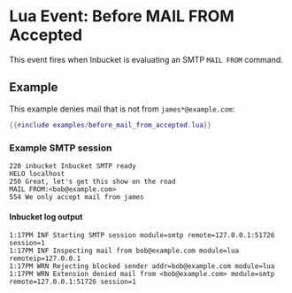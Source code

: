 # Lua Event: Before MAIL FROM Accepted

This event fires when Inbucket is evaluating an SMTP `MAIL FROM` command.

## Example

This example denies mail that is not from `james*@example.com`:
```lua
{{#include examples/before_mail_from_accepted.lua}}
```

### Example SMTP session

```
220 inbucket Inbucket SMTP ready
HELO localhost
250 Great, let's get this show on the road
MAIL FROM:<bob@example.com>
554 We only accept mail from james
```

#### Inbucket log output

```
1:17PM INF Starting SMTP session module=smtp remote=127.0.0.1:51726 session=1
1:17PM INF Inspecting mail from bob@example.com module=lua remoteip=127.0.0.1
1:17PM WRN Rejecting blocked sender addr=bob@example.com module=lua
1:17PM WRN Extension denied mail from <bob@example.com> module=smtp remote=127.0.0.1:51726 session=1
```
